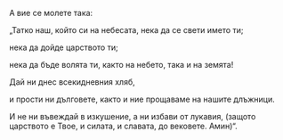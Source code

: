 А вие се молете така:

„Татко наш, който си на небесата, нека да се свети името ти; 

нека да дойде царството ти; 

нека да бъде волята ти, както на небето, така и на земята! 

Дай ни днес всекидневния хляб,

и прости ни дълговете, както и ние прощаваме на нашите длъжници. 

И не ни въвеждай в изкушение, а ни избави от лукавия, (защото царството е Твое, и силата, и славата, до вековете. Амин)“.
